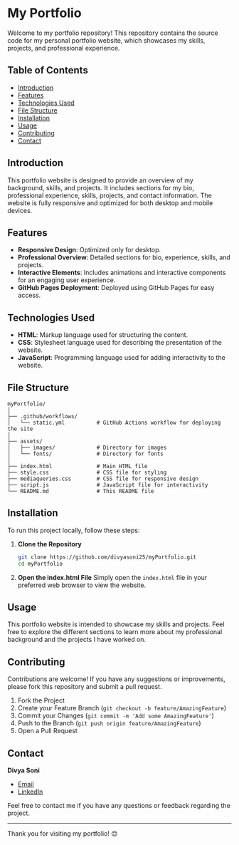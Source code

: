# My Portfolio

Welcome to my portfolio repository! This repository contains the source code for my personal portfolio website, which showcases my skills, projects, and professional experience.

## Table of Contents
- [Introduction](#introduction)
- [Features](#features)
- [Technologies Used](#technologies-used)
- [File Structure](#file-structure)
- [Installation](#installation)
- [Usage](#usage)
- [Contributing](#contributing)
- [Contact](#contact)

## Introduction
This portfolio website is designed to provide an overview of my background, skills, and projects. It includes sections for my bio, professional experience, skills, projects, and contact information. The website is fully responsive and optimized for both desktop and mobile devices.

## Features
- **Responsive Design**: Optimized only for desktop.
- **Professional Overview**: Detailed sections for bio, experience, skills, and projects.
- **Interactive Elements**: Includes animations and interactive components for an engaging user experience.
- **GitHub Pages Deployment**: Deployed using GitHub Pages for easy access.

## Technologies Used
- **HTML**: Markup language used for structuring the content.
- **CSS**: Stylesheet language used for describing the presentation of the website.
- **JavaScript**: Programming language used for adding interactivity to the website.

## File Structure
```
myPortfolio/
│
├── .github/workflows/
│   └── static.yml          # GitHub Actions workflow for deploying the site
│
├── assets/
│   ├── images/             # Directory for images
│   └── fonts/              # Directory for fonts
│
├── index.html              # Main HTML file
├── style.css               # CSS file for styling
├── mediaqueries.css        # CSS file for responsive design
├── script.js               # JavaScript file for interactivity
└── README.md               # This README file
```

## Installation
To run this project locally, follow these steps:

1. **Clone the Repository**
   ```bash
   git clone https://github.com/divyasoni25/myPortfolio.git
   cd myPortfolio
   ```

2. **Open the index.html File**
   Simply open the `index.html` file in your preferred web browser to view the website.

## Usage
This portfolio website is intended to showcase my skills and projects. Feel free to explore the different sections to learn more about my professional background and the projects I have worked on.

## Contributing
Contributions are welcome! If you have any suggestions or improvements, please fork this repository and submit a pull request.

1. Fork the Project
2. Create your Feature Branch (`git checkout -b feature/AmazingFeature`)
3. Commit your Changes (`git commit -m 'Add some AmazingFeature'`)
4. Push to the Branch (`git push origin feature/AmazingFeature`)
5. Open a Pull Request

## Contact
**Divya Soni**
- [Email](mailto:sonidivya018@gmail.com)
- [LinkedIn](https://www.linkedin.com/in/divya-soni-311777229/)

Feel free to contact me if you have any questions or feedback regarding the project.

---

Thank you for visiting my portfolio! 😊
